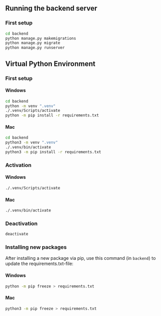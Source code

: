 ## Running the backend server

### First setup

```bash
cd backend
python manage.py makemigrations
python manage.py migrate
python manage.py runserver
```

## Virtual Python Environment

### First setup

#### Windows
```bash
cd backend
python -m venv ".venv"
./.venv/Scripts/activate
python -m pip install -r requirements.txt
```

#### Mac
```bash
cd backend
python3 -m venv ".venv"
./.venv/bin/activate
python3 -m pip install -r requirements.txt
```

### Activation

#### Windows
```bash
./.venv/Scripts/activate
```

#### Mac
```bash
./.venv/bin/activate
```

### Deactivation


```bash
deactivate
```

### Installing new packages

After installing a new package via pip, use this command (in `backend`) to update the requirements.txt-file:

#### Windows
```bash
python -m pip freeze > requirements.txt
```

#### Mac
```bash
python3 -m pip freeze > requirements.txt
```